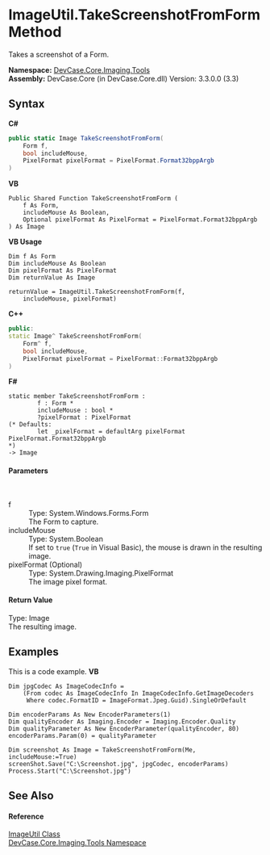 # ImageUtil.TakeScreenshotFromForm Method 
 

Takes a screenshot of a Form.

**Namespace:**&nbsp;<a href="N_DevCase_Core_Imaging_Tools">DevCase.Core.Imaging.Tools</a><br />**Assembly:**&nbsp;DevCase.Core (in DevCase.Core.dll) Version: 3.3.0.0 (3.3)

## Syntax

**C#**<br />
``` C#
public static Image TakeScreenshotFromForm(
	Form f,
	bool includeMouse,
	PixelFormat pixelFormat = PixelFormat.Format32bppArgb
)
```

**VB**<br />
``` VB
Public Shared Function TakeScreenshotFromForm ( 
	f As Form,
	includeMouse As Boolean,
	Optional pixelFormat As PixelFormat = PixelFormat.Format32bppArgb
) As Image
```

**VB Usage**<br />
``` VB Usage
Dim f As Form
Dim includeMouse As Boolean
Dim pixelFormat As PixelFormat
Dim returnValue As Image

returnValue = ImageUtil.TakeScreenshotFromForm(f, 
	includeMouse, pixelFormat)
```

**C++**<br />
``` C++
public:
static Image^ TakeScreenshotFromForm(
	Form^ f, 
	bool includeMouse, 
	PixelFormat pixelFormat = PixelFormat::Format32bppArgb
)
```

**F#**<br />
``` F#
static member TakeScreenshotFromForm : 
        f : Form * 
        includeMouse : bool * 
        ?pixelFormat : PixelFormat 
(* Defaults:
        let _pixelFormat = defaultArg pixelFormat PixelFormat.Format32bppArgb
*)
-> Image 

```


#### Parameters
&nbsp;<dl><dt>f</dt><dd>Type: System.Windows.Forms.Form<br />The Form to capture.</dd><dt>includeMouse</dt><dd>Type: System.Boolean<br />If set to `true` (`True` in Visual Basic), the mouse is drawn in the resulting image.</dd><dt>pixelFormat (Optional)</dt><dd>Type: System.Drawing.Imaging.PixelFormat<br />The image pixel format.</dd></dl>

#### Return Value
Type: Image<br />The resulting image.

## Examples
This is a code example. 
**VB**<br />
``` VB
Dim jpgCodec As ImageCodecInfo =
    (From codec As ImageCodecInfo In ImageCodecInfo.GetImageDecoders
     Where codec.FormatID = ImageFormat.Jpeg.Guid).SingleOrDefault

Dim encoderParams As New EncoderParameters(1)
Dim qualityEncoder As Imaging.Encoder = Imaging.Encoder.Quality
Dim qualityParameter As New EncoderParameter(qualityEncoder, 80)
encoderParams.Param(0) = qualityParameter

Dim screenshot As Image = TakeScreenshotFromForm(Me, includeMouse:=True)
screenShot.Save("C:\Screenshot.jpg", jpgCodec, encoderParams)
Process.Start("C:\Screenshot.jpg")
```


## See Also


#### Reference
<a href="T_DevCase_Core_Imaging_Tools_ImageUtil">ImageUtil Class</a><br /><a href="N_DevCase_Core_Imaging_Tools">DevCase.Core.Imaging.Tools Namespace</a><br />